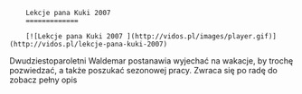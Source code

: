 
        Lekcje pana Kuki 2007 
        =============
        
        [![Lekcje pana Kuki 2007 ](http://vidos.pl/images/player.gif)](http://vidos.pl/lekcje-pana-kuki-2007)
        
        
 Dwudziestoparoletni Waldemar postanawia wyjechać na wakacje, by trochę pozwiedzać, a także poszukać sezonowej pracy. Zwraca się po radę do zobacz pełny opis
    